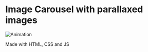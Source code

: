 # Image Carousel with parallaxed images

![Animation](https://github.com/andrejs-is-on-the-computer/css-Animation-Award-Winning/assets/63778410/ccd7c8ca-4502-4469-af90-7eb90dd623fb)

Made with HTML, CSS and JS
